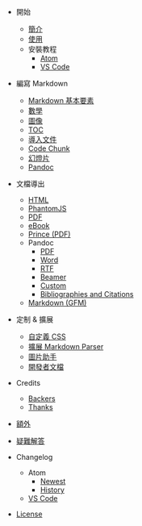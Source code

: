 - 開始
  - [簡介](zh-tw/)
  - [使用](zh-tw/usages.md)
  - 安裝教程
    - [Atom](zh-tw/installation.md)
    - [VS Code](zh-tw/vscode-installation.md)

- 編寫 Markdown
  - [Markdown 基本要素](zh-tw/markdown-basics.md)
  - [數學](zh-tw/math.md)
  - [圖像](zh-tw/diagrams.md)
  - [TOC](zh-tw/toc.md)
  - [導入文件](zh-tw/file-imports.md)
  - [Code Chunk](zh-tw/code-chunk.md)
  - [幻燈片](zh-tw/presentation.md)
  - [Pandoc](zh-tw/pandoc.md)

- 文檔導出
  - [HTML](zh-tw/html.md)
  - [PhantomJS](zh-tw/phantomjs.md)
  - [PDF](zh-tw/pdf.md)
  - [eBook](zh-tw/ebook.md)
  - [Prince (PDF)](zh-tw/prince.md)
  - Pandoc
    - [PDF](zh-tw/pandoc-pdf.md)
    - [Word](zh-tw/pandoc-word.md)
    - [RTF](zh-tw/pandoc-rtf.md)
    - [Beamer](zh-tw/pandoc-beamer.md)
    - [Custom](zh-tw/pandoc-custom.md)
    - [Bibliographies and Citations](zh-tw/pandoc-bibliographies-and-citations.md)
  - [Markdown (GFM)](zh-tw/markdown.md)

- 定制 & 擴展
  - [自定義 CSS](zh-tw/customize-css.md)
  - [擴展 Markdown Parser](zh-tw/extend-parser.md)
  - [圖片助手](zh-tw/image-helper.md)
  - [開發者文檔](developer.md)

- Credits
  - [Backers](backers.md)
  - [Thanks](thanks.md)

- [額外](zh-tw/extra.md)

- [疑難解答](zh-tw/faq.md)

- Changelog
  - Atom
    - [Newest](newest.md)
    - [History](history.md)
  - [VS Code](https://github.com/shd101wyy/vscode-markdown-preview-enhanced/releases)

- [License](LICENSE.md)